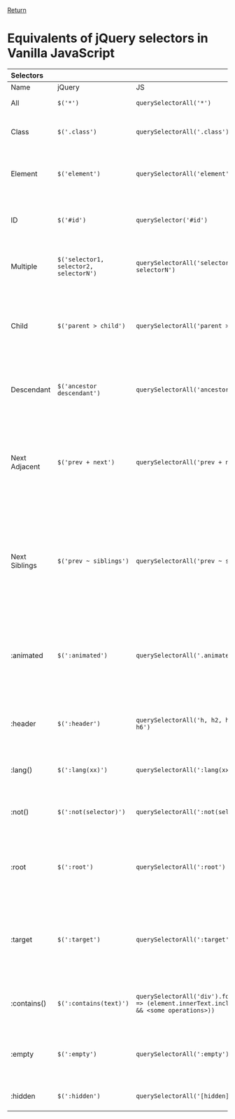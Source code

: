 <!-- markdownlint-disable MD041-->
[Return](../)

# Equivalents of jQuery selectors in Vanilla JavaScript

| **Selectors** |||||
|:--|:--|:--|:--|:--:|
| Name | jQuery | JS | Description | Link |
| All | `$('*')` | `querySelectorAll('*')` | Select **_all_** elements. | [More](?all/) |
| Class | `$('.class')` | `querySelectorAll('.class')` | Select all elements with the given **_class_**. | [More](?class/) |
| Element | `$('element')` | `querySelectorAll('element')` | Select all elements with the given **_tag name_**. | [More](?tag/) |
| ID | `$('#id')` | `querySelector('#id')` | Select a single element with the given **_id_** attribute. | [More](?id/) |
| Multiple | `$('selector1, selector2, selectorN')` | `querySelectorAll('selector1, selector2, selectorN')` | Select the **_combined results_** of all the specified selectors. | [More](?multiple/) |
| Child | `$('parent > child')` | `querySelectorAll('parent > child')` | Select all direct child elements specified by "**_child_**" of elements specified by "parent". | [More](?child/) |
| Descendant | `$('ancestor descendant')` | `querySelectorAll('ancestor descendant')` | Select all elements that are **_descendants_** of a given ancestor. | [More](?descendants/) |
| Next Adjacent | `$('prev + next')` | `querySelectorAll('prev + next')` | Select all **_next_** elements matching "next" that are **_immediately preceded_** by a sibling "prev" | [More](?next/) |
| Next Siblings | `$('prev ~ siblings')` | `querySelectorAll('prev ~ siblings')` | Select all **_sibling_** elements that follow after the "prev" element, have the same parent, and match the filtering "siblings" selector. | [More](?siblings/) |
| :animated | `$(':animated')` | `querySelectorAll('.animated')` | Select all elements that are **_in the progress of an animation_** at the time the selector is run. | [More](?animated/) |
| :header | `$(':header')` | `querySelectorAll('h, h2, h3, h4, h5, h6')` | Select all elements that are **_headers_**, like h1, h2, h3 and so on. | [More](?header/) |
| :lang() | `$(':lang(xx)')` | `querySelectorAll(':lang(xx)')` | Select all elements of the specified **_language_**. | |
| :not() | `$(':not(selector)')` | `querySelectorAll(':not(selector)')` | Select all elements that do **_not_** match the given selector. | |
| :root | `$(':root')` | `querySelectorAll(':root')` | Select the element that is the **_root_** of the document (**_html_** element). | |
| :target | `$(':target')` | `querySelectorAll(':target')` | Select the target element indicated by the **_fragment identifier_** of the document's URI. | |
| :contains() | `$(':contains(text)')` | `querySelectorAll('div').forEach(element => (element.innerText.includes('John') && <some operations>))` | Select all elements that contain the specified text. | [More](?contains/) |
| :empty | `$(':empty')` | `querySelectorAll(':empty')` | Select all elements that have no children (including text nodes). | |
| :hidden | `$(':hidden')` | `querySelectorAll('[hidden]')` | Select all elements that are hidden. | |
